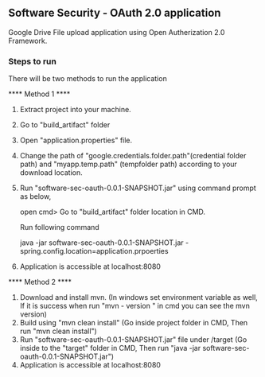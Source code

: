 ## Software Security - OAuth 2.0 application

Google Drive File upload application using Open Autherization 2.0 Framework.

### Steps to run

There will be two methods to run the application

**** Method 1 ****
1. Extract project into your machine.
2. Go to "build_artifact" folder
3. Open "application.properties" file.
4. Change the path of "google.credentials.folder.path"(credential folder path) and "myapp.temp.path" (tempfolder path) according to your                         	download location.
5. Run "software-sec-oauth-0.0.1-SNAPSHOT.jar" using command prompt as below,

   open cmd> Go to "build_artifact" folder location in CMD.
   
   Run following command
   
   java -jar software-sec-oauth-0.0.1-SNAPSHOT.jar -spring.config.location=application.prpoerties
6. Application is accessible at localhost:8080
   
**** Method 2 ****   
   
1. Download and install mvn. (In windows set environment variable as well, If it is success when run "mvn - version " in cmd you can see the mvn version) 
2. Build using "mvn clean install" (Go inside project folder in CMD, Then run "mvn clean install")
2. Run "software-sec-oauth-0.0.1-SNAPSHOT.jar" file under /target (Go inside to the "target" folder in CMD, Then run "java -jar software-sec-oauth-0.0.1-SNAPSHOT.jar")
3. Application is accessible at localhost:8080
